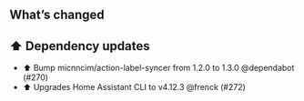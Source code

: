## What’s changed

## ⬆️ Dependency updates

- ⬆️ Bump micnncim/action-label-syncer from 1.2.0 to 1.3.0 @dependabot (#270)
- ⬆️ Upgrades Home Assistant CLI to v4.12.3 @frenck (#272)
